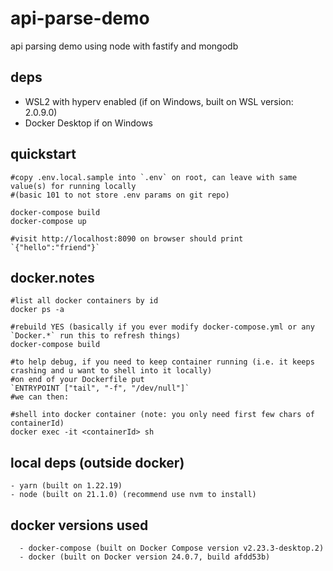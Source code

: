 # api-parse-demo
api parsing demo using node with fastify and mongodb

## deps
- WSL2 with hyperv enabled (if on Windows, built on WSL version: 2.0.9.0)
- Docker Desktop if on Windows

## quickstart
```
#copy .env.local.sample into `.env` on root, can leave with same value(s) for running locally
#(basic 101 to not store .env params on git repo)

docker-compose build
docker-compose up

#visit http://localhost:8090 on browser should print `{"hello":"friend"}`
```

## docker.notes
```
#list all docker containers by id
docker ps -a 

#rebuild YES (basically if you ever modify docker-compose.yml or any `Docker.*` run this to refresh things)
docker-compose build

#to help debug, if you need to keep container running (i.e. it keeps crashing and u want to shell into it locally)
#on end of your Dockerfile put
`ENTRYPOINT ["tail", "-f", "/dev/null"]`
#we can then:

#shell into docker container (note: you only need first few chars of containerId)
docker exec -it <containerId> sh

```

## local deps (outside docker)
```
- yarn (built on 1.22.19)
- node (built on 21.1.0) (recommend use nvm to install)
```

## docker versions used
```
  - docker-compose (built on Docker Compose version v2.23.3-desktop.2)
  - docker (built on Docker version 24.0.7, build afdd53b)
```